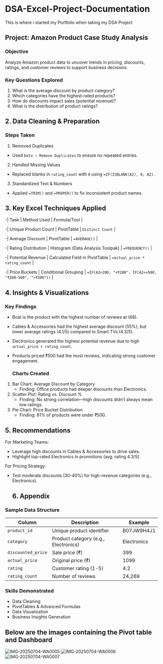 # DSA-Excel-Project-Documentation

This is where i started my Portfolio when taking my DSA Project

## Project: Amazon Product Case Study Analysis

### Objective 
Analyze Amazon product data to uncover trends in pricing, discounts, ratings, and customer reviews to support business decisions.

### Key Questions Explored  
1. What is the average discount by product category?  
2. Which categories have the highest-rated products?  
3. How do discounts impact sales (potential revenue)?  
4. What is the distribution of product ratings?


## 2. Data Cleaning & Preparation  
### Steps Taken  
 1. Removed Duplicates
- Used `Data → Remove Duplicates` to ensure no repeated entries.  
2. Handled Missing Values 
- Replaced blanks in `rating_count` with `0` using `=IF(ISBLANK(A2), 0, A2)`.  
3. Standardized Text & Numbers  
- Applied `=TRIM()` and `=PROPER()` to fix inconsistent product names.


## 3. Key Excel Techniques Applied 
-| Task                    | Method Used                              | Formula/Tool |

-| Unique Product Count    | PivotTable                               | `Distinct Count` |

-| Average Discount        | PivotTable                               | `=AVERAGE()`     |

-| Rating Distribution     | Histogram (Data Analysis Toolpak)        | `=FREQUENCY()`   |

-| Potential Revenue       | Calculated Field in PivotTable           | `=actual_price * rating_count` |

-| Price Buckets           | Conditional Grouping                     | `=IF(A2<200, "<₹200", IF(A2<=500, "₹200-500", ">₹500"))` |


## 4. Insights & Visualizations  
### Key Findings  
- Boat is the product with the highest number of reviews at (68).
- Cables & Accessories had the highest average discount (55%), but lower average ratings (4.1/5) compared to Smart TVs (4.3/5).  
- Electronics generated the highest potential revenue due to high `actual_price × rating_count`.  
- Products priced ₹500 had the most reviews, indicating strong customer engagement.


  ### Charts Created  
1. Bar Chart: Average Discount by Category  
   - Finding: Office products had deeper discounts than Electronics.  
2. Scatter Plot: Rating vs. Discount %  
   - Finding: No strong correlation—high discounts didn’t always mean low ratings.  
3. Pie Chart: Price Bucket Distribution  
   - Finding: 61% of products were under ₹500. 


## 5. Recommendations 
For Marketing Teams:  
- Leverage high discounts in Cables & Accessories to drive sales.  
- Highlight top-rated Electronics in promotions (avg. rating 4.3/5).  

For Pricing Strategy:  
- Test moderate discounts (30-40%) for high-revenue categories (e.g., Electronics).


  ## 6. Appendix  
### Sample Data Structure 
| Column             | Description                          | Example          |
|---------------------|--------------------------------------|------------------|
| `product_id`        | Unique product identifier            | B07JW9H4J1       |
| `category`          | Product category (e.g., Electronics)      | Electronics           |
| `discounted_price`  | Sale price (₹)                       | 399              |
| `actual_price`      | Original price (₹)                   | 1099             |
| `rating`            | Customer rating (1-5)                | 4.2              |
| `rating_count`      | Number of reviews                    | 24,269           |


### Skills Demonstrated 
- Data Cleaning  
- PivotTables & Advanced Formulas  
- Data Visualization   
- Business Insights Generation 

## Below are the images containing the Pivot table and Dashboard 
![IMG-20250704-WA0005](https://github.com/user-attachments/assets/9a721b0e-3bce-4dc6-8d7e-eec5428c0937)
![IMG-20250704-WA0006](https://github.com/user-attachments/assets/6bb16c38-1c1f-4a9c-9aaa-f8d66979baf6)
![IMG-20250704-WA0007](https://github.com/user-attachments/assets/41759e85-75ae-4e38-9129-75f2610d4339)

